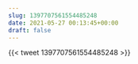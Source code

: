 ```yaml
---
slug: 1397707561554485248
date: 2021-05-27 00:13:45+00:00
draft: false
---
```


{{< tweet 1397707561554485248 >}}
